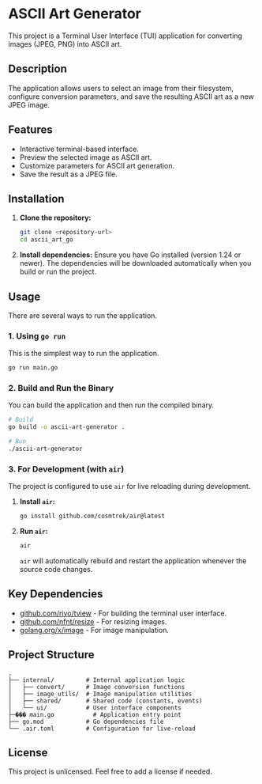 # ASCII Art Generator

This project is a Terminal User Interface (TUI) application for converting images (JPEG, PNG) into ASCII art.

## Description

The application allows users to select an image from their filesystem, configure conversion parameters, and save the resulting ASCII art as a new JPEG image.

## Features

-   Interactive terminal-based interface.
-   Preview the selected image as ASCII art.
-   Customize parameters for ASCII art generation.
-   Save the result as a JPEG file.

## Installation

1.  **Clone the repository:**
    ```bash
    git clone <repository-url>
    cd ascii_art_go
    ```

2.  **Install dependencies:**
    Ensure you have Go installed (version 1.24 or newer). The dependencies will be downloaded automatically when you build or run the project.

## Usage

There are several ways to run the application.

### 1. Using `go run`

This is the simplest way to run the application.

```bash
go run main.go
```

### 2. Build and Run the Binary

You can build the application and then run the compiled binary.

```bash
# Build
go build -o ascii-art-generator .

# Run
./ascii-art-generator
```

### 3. For Development (with `air`)

The project is configured to use `air` for live reloading during development.

1.  **Install `air`:**
    ```bash
    go install github.com/cosmtrek/air@latest
    ```

2.  **Run `air`:**
    ```bash
    air
    ```
    `air` will automatically rebuild and restart the application whenever the source code changes.

## Key Dependencies

-   [github.com/rivo/tview](https://github.com/rivo/tview) - For building the terminal user interface.
-   [github.com/nfnt/resize](https://github.com/nfnt/resize) - For resizing images.
-   [golang.org/x/image](https://pkg.go.dev/golang.org/x/image) - For image manipulation.

## Project Structure

```
.
├── internal/         # Internal application logic
│   ├── convert/      # Image conversion functions
│   ├── image_utils/  # Image manipulation utilities
│   ├── shared/       # Shared code (constants, events)
│   └── ui/           # User interface components
├─��� main.go           # Application entry point
├── go.mod            # Go dependencies file
└── .air.toml         # Configuration for live-reload
```

## License

This project is unlicensed. Feel free to add a license if needed.
